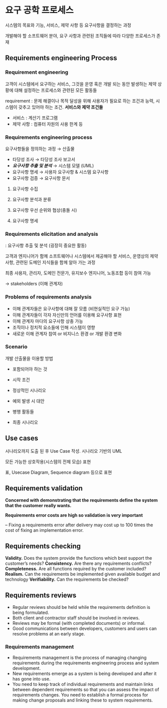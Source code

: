 # 요구 공학 프로세스

시스템의 목표와 기능, 서비스, 제약 사항 등 요구사항을 결정하는 과정

개발해야 할 소프트웨어 분야, 요구 사항과 관련된 조직들에 따라 다양한 프로세스가 존재

## Requirements engineering Process

### Requirement engineering

고객이 시스템에서 요구하는 서비스, 그것을 운영 혹은 개발 되는 동안 발생하는 제약 상황에 대해 설정하는 프로세스와 관련된 모든 활동들

requirement : 문제 해결이나 목적 달성을 위해 사용자가 필요로 하는 조건과 능력, 시스템이 갖추고 있어야 하는 조건. **서비스와 제약 조건들**

- 서비스 : 계산기 프로그램
- 제약 사항 : 컴퓨터 자원의 사용 한계 등

### Requirements engineering process

요구사항들을 정의하는 과정 → 산출물

- 타당성 조사 → 타당성 조사 보고서
- ***요구사항 추출 및 분석***  → 시스템 모델 (UML)
- 요구사항 명세 → 사용자 요구사항 & 시스템 요구사항
- 요구사항 검증 → 요구사항 문서

1) 요구사항 수집

2) 요구사항 분석과 분류

3) 요구사항 우선 순위와 협상(충돌 시)

4) 요구사항 명세

### Requirements elicitation and analysis

: 요구사항 추출 및 분석 (굉장히 중요한 활동)

고객과 엔지니어가 함께 소프트웨어나 시스템에서 제공해야 할 서비스, 운영상의 제약 사항, 관련된 도메인 지식들을 함께 알아 가는 과정

최종 사용자, 관리자, 도메인 전문가, 유지보수 엔지니어, 노동조합 등이 참여 가능

→ stakeholders (이해 관계자)

### Problems of requirements analysis

- 이해 관계자들은 요구사항에 대해 잘 모름 (비현실적인 요구 가능)
- 이해 관계자들이 각자 자신만의 언어를 이용해 요구사항 표현
- 이해 관계자 마다의 요구사항 상충 가능
- 조직이나 정치적 요소들에 인해 시스템이 영향
- 새로운 이해 관계자 참여 or 비지니스 환경 or 개발 환경 변화

### Scenario

개발 산출물을 이용할 방법

- 포함되어야 하는 것

 - 시작 조건

 - 정상적인 시나리오

 - 예외 발생 시 대안

 - 병행 활동들

 - 최종 시나리오

## Use cases

시나리오까지 도출 된 후 Use Case 작성. 시나리오 기반의 UML

모든 가능한 상호작용(시스템의 전체 모습) 표현

표, Usecase Diagram, Sequence diagram 등으로 표현

## Requirements validation

**Concerned with demonstrating that the requirements define the
system that the customer really wants.**

**Requirements error costs are high so validation is very important**

– Fixing a requirements error after delivery may cost up to 100 times
the cost of fixing an implementation error.

## Requirements checking

**Validity.** Does the system provide the functions which best support
the customer’s needs?
**Consistency.** Are there any requirements conflicts?
**Completeness.** Are all functions required by the customer included?
**Realism.** Can the requirements be implemented given available
budget and technology
**Verifiability.** Can the requirements be checked?

## Requirements reviews

- Regular reviews should be held while the requirements definition is
being formulated.
- Both client and contractor staff should be involved in reviews.
- Reviews may be formal (with completed documents) or informal.
- Good communications between developers, customers and users
can resolve problems at an early stage.

### Requirements management

- Requirements management is the process of managing changing
requirements during the requirements engineering process and
system development.
- New requirements emerge as a system is being developed and after
it has gone into use.
- You need to keep track of individual requirements and maintain
links between dependent requirements so that you can assess the
impact of requirements changes. You need to establish a formal
process for making change proposals and linking these to system
requirements.
